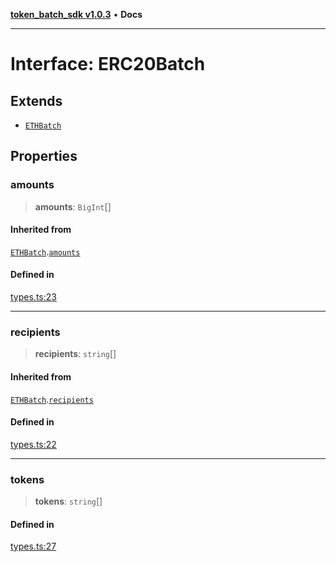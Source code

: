 [**token_batch_sdk v1.0.3**](../index.md) • **Docs**

***

# Interface: ERC20Batch

## Extends

- [`ETHBatch`](ETHBatch.md)

## Properties

### amounts

> **amounts**: `BigInt`[]

#### Inherited from

[`ETHBatch`](ETHBatch.md).[`amounts`](ETHBatch.md#amounts)

#### Defined in

[types.ts:23](https://github.com/aditya172926/token_batch_sdk/blob/413310d1d58f08c5d6ce2f51e73bda377f904c79/src/types.ts#L23)

***

### recipients

> **recipients**: `string`[]

#### Inherited from

[`ETHBatch`](ETHBatch.md).[`recipients`](ETHBatch.md#recipients)

#### Defined in

[types.ts:22](https://github.com/aditya172926/token_batch_sdk/blob/413310d1d58f08c5d6ce2f51e73bda377f904c79/src/types.ts#L22)

***

### tokens

> **tokens**: `string`[]

#### Defined in

[types.ts:27](https://github.com/aditya172926/token_batch_sdk/blob/413310d1d58f08c5d6ce2f51e73bda377f904c79/src/types.ts#L27)

